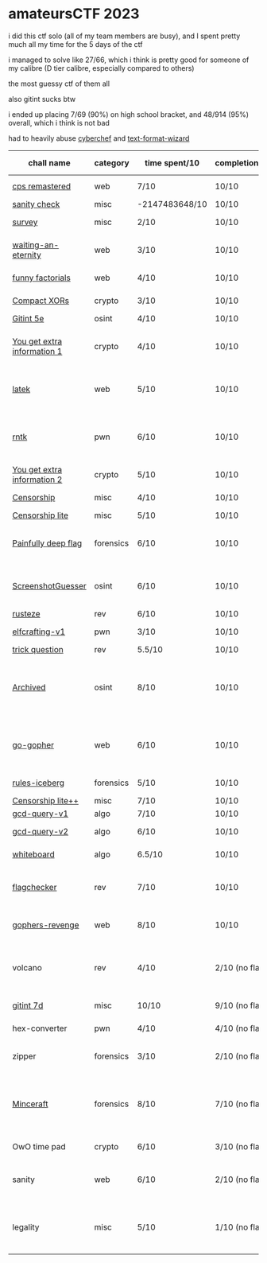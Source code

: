 # amateursCTF 2023

i did this ctf solo (all of my team members are busy), and I spent pretty much all my time for the 5 days of the ctf

i managed to solve like 27/66, which i think is pretty good for someone of my calibre (D tier calibre, especially compared to others)

the most guessy ctf of them all

also gitint sucks btw

i ended up placing 7/69 (90%) on high school bracket, and 48/914 (95%) overall, which i think is not bad

had to heavily abuse [cyberchef](https://gchq.github.io/CyberChef/) and [text-format-wizard](https://quasar.name/text-format-wizard/)

| chall name                  | category  | time spent/10  | completion/10  | personal comments                                     |
|-----------------------------|-----------|----------------|----------------|-------------------------------------------------------|
| [cps remastered](https://github.com/quasar098/ctf-writeups/tree/main/amateursctf-2023/cps-remastered)              | web       | 7/10           | 10/10          | php sucks so much                                     |
| [sanity check](https://github.com/quasar098/ctf-writeups/tree/main/amateursctf-2023/discord-rules-sanity-check)                | misc      | -2147483648/10 | 10/10          | discord                                               |
| [survey](https://github.com/quasar098/ctf-writeups/tree/main/amateursctf-2023/survey)                      | misc      | 2/10           | 10/10          | too guessy challs                                     |
| [waiting-an-eternity](https://github.com/quasar098/ctf-writeups/tree/main/amateursctf-2023/waiting-an-eternity)         | web       | 3/10           | 10/10          | 710 septillion years                                  |
| [funny factorials](https://github.com/quasar098/ctf-writeups/tree/main/amateursctf-2023/funny-factorials)            | web       | 4/10           | 10/10          | recursion ftw                                         |
| [Compact XORs](https://github.com/quasar098/ctf-writeups/tree/main/amateursctf-2023/compact-xors)                | crypto    | 3/10           | 10/10          | compact for sure                                      |
| [Gitint 5e](https://github.com/quasar098/ctf-writeups/tree/main/amateursctf-2023/gitint-5e)                   | osint     | 4/10           | 10/10          | ehh                                                   |
| [You get extra information 1](https://github.com/quasar098/ctf-writeups/tree/main/amateursctf-2023/you-get-extra-information-1) | crypto    | 4/10           | 10/10          | exact same as ictf RSAddition chall i made            |
| [latek](https://github.com/quasar098/ctf-writeups/tree/main/amateursctf-2023/latek)                       | web       | 5/10           | 10/10          | latex rolls off the tongue better                     |
| [rntk](https://github.com/quasar098/ctf-writeups/tree/main/amateursctf-2023/rntk)                        | pwn       | 6/10           | 10/10          | my second ever pwn chall (first was ret2libc)         |
| [You get extra information 2](https://github.com/quasar098/ctf-writeups/tree/main/amateursctf-2023/you-get-extra-information-2) | crypto    | 5/10           | 10/10          | z3 op                                                 |
| [Censorship](https://github.com/quasar098/ctf-writeups/tree/main/amateursctf-2023/censorship)                  | misc      | 4/10           | 10/10          | mental (pyjail)lness                                  |
| [Censorship lite](https://github.com/quasar098/ctf-writeups/tree/main/amateursctf-2023/censorship-lite)             | misc      | 5/10           | 10/10          | good                                                  |
| [Painfully deep flag](https://github.com/quasar098/ctf-writeups/tree/main/amateursctf-2023/painfully-deep-flag)         | forensics | 6/10           | 10/10          | i hate forensics, too guessy for sure                 |
| [ScreenshotGuesser](https://github.com/quasar098/ctf-writeups/tree/main/amateursctf-2023/screenshotguesser)           | osint     | 6/10           | 10/10          | would be a pain if i didnt know about wigle           |
| [rusteze](https://github.com/quasar098/ctf-writeups/tree/main/amateursctf-2023/rusteze)                     | rev       | 6/10           | 10/10          | binja op                                              |
| [elfcrafting-v1](https://github.com/quasar098/ctf-writeups/tree/main/amateursctf-2023/elfcrafting-v1)              | pwn       | 3/10           | 10/10          | easiest pwn chall ever                                |
| [trick question](https://github.com/quasar098/ctf-writeups/tree/main/amateursctf-2023/trick-question)              | rev       | 5.5/10         | 10/10          | good chall!                                           |
| [Archived](https://github.com/quasar098/ctf-writeups/tree/main/amateursctf-2023/archived)                    | osint     | 8/10           | 10/10          | stalked all of the admins social medias, githubs, etc |
| [go-gopher](https://github.com/quasar098/ctf-writeups/tree/main/amateursctf-2023/go-gopher)                   | web       | 6/10           | 10/10          | you needed to buy a domain for this one (wtf!?)       |
| [rules-iceberg](https://github.com/quasar098/ctf-writeups/tree/main/amateursctf-2023/rules-iceberg)               | forensics | 5/10           | 10/10          | lsb stego is ok                                       |
| [Censorship lite++](https://github.com/quasar098/ctf-writeups/tree/main/amateursctf-2023/censorship-lite++)           | misc      | 7/10           | 10/10          | fun pyjail                                            |
| [gcd-query-v1](https://github.com/quasar098/ctf-writeups/tree/main/amateursctf-2023/gcd-query-v1)                | algo      | 7/10           | 10/10          | hard                                                  |
| [gcd-query-v2](https://github.com/quasar098/ctf-writeups/tree/main/amateursctf-2023/gcd-query-v2)                | algo      | 6/10           | 10/10          | easier than v1                                        |
| [whiteboard](https://github.com/quasar098/ctf-writeups/tree/main/amateursctf-2023/whiteboard)                  | algo      | 6.5/10         | 10/10          | z3 op once more                                       |
| [flagchecker](https://github.com/quasar098/ctf-writeups/tree/main/amateursctf-2023/flagchecker)                 | rev       | 7/10           | 10/10          | best chall by far, scratch very good                  |
| [gophers-revenge](https://github.com/quasar098/ctf-writeups/tree/main/amateursctf-2023/gophers-revenge)             | web       | 8/10           | 10/10          | url encoding is a real pain                           |
| volcano                     | rev       | 4/10           | 2/10 (no flag) | no clue how to multiple numbers, still learning       |
| [gitint 7d](https://github.com/quasar098/ctf-writeups/tree/main/amateursctf-2023/gitint-7d)                   | misc      | 10/10          | 9/10 (no flag) | worst chall by far                                    |
| hex-converter               | pwn       | 4/10           | 4/10 (no flag) | no clue what to do                                    |
| zipper                      | forensics | 3/10           | 2/10 (no flag) | only got the "red herring XD" :(                      |
| [Minceraft](https://github.com/quasar098/ctf-writeups/tree/main/amateursctf-2023/minceraft)                   | forensics | 8/10           | 7/10 (no flag) | all 3 of my methods failed, but worked for others??? wtf!!! |
| OwO time pad                | crypto    | 6/10           | 3/10 (no flag) | eyes are weak                                         |
| sanity                      | web       | 6/10           | 2/10 (no flag) | never heard of dom clobbering before                  |
| legality                    | misc      | 5/10           | 1/10 (no flag) | sent in an email, got no reply ????????? huh ???      |
